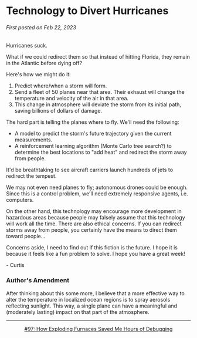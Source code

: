 # Technology to Divert Hurricanes

###### First posted on Feb 22, 2023

Hurricanes suck.

What if we could redirect them so that instead of hitting Florida, they remain in the Atlantic before dying off?

Here's how we might do it:

1. Predict where/when a storm will form.
2. Send a fleet of 50 planes near that area. Their exhaust will change the temperature and velocity of the air in that area.
3. This change in atmosphere will deviate the storm from its initial path, saving billions of dollars of damage.

The hard part is telling the planes where to fly. We'll need the following:

- A model to predict the storm's future trajectory given the current measurements.
- A reinforcement learning algorithm (Monte Carlo tree search?) to determine the best locations to "add heat" and redirect the storm away from people.

It'd be breathtaking to see aircraft carriers launch hundreds of jets to redirect the tempest.

We may not even need planes to fly; autonomous drones could be enough. Since this is a control problem, we'll need extremely responsive agents, i.e. computers.

On the other hand, this technology may encourage more development in hazardous areas because people may falsely assume that this technology will work all the time. There are also ethical concerns. If you can redirect storms away from people, you certainly have the means to direct them toward people…

Concerns aside, I need to find out if this fiction is the future. I hope it is because it feels like a fun problem to solve. I hope you have a great week!


\- Curtis

### Author's Amendment
After thinking about this some more, I believe that a more effective way to alter the temperature in localized ocean regions is to spray aerosols reflecting sunlight. This way, a single plane can have a meaningful and (moderately lasting) impact on that part of the atmosphere.

<!--START OF FOOTER-->
<hr style="margin-top:9px;height:1px;border: 0;background-image: linear-gradient(to right, rgba(0, 0, 0, 0.0), rgba(0, 0, 0, 0.5),rgba(0, 0, 0, 0.0));">
<!--START OF ISSUE NAVIGATION LINKS-->
<p align="center"><a href='097_how_exploding_furnaces_saved_me_hours_of_debugging.md'>#97: How Exploding Furnaces Saved Me Hours of Debugging</a></p>
<!--START OF ISSUE NAVIGATION LINKS-->
<!--END OF FOOTER-->
